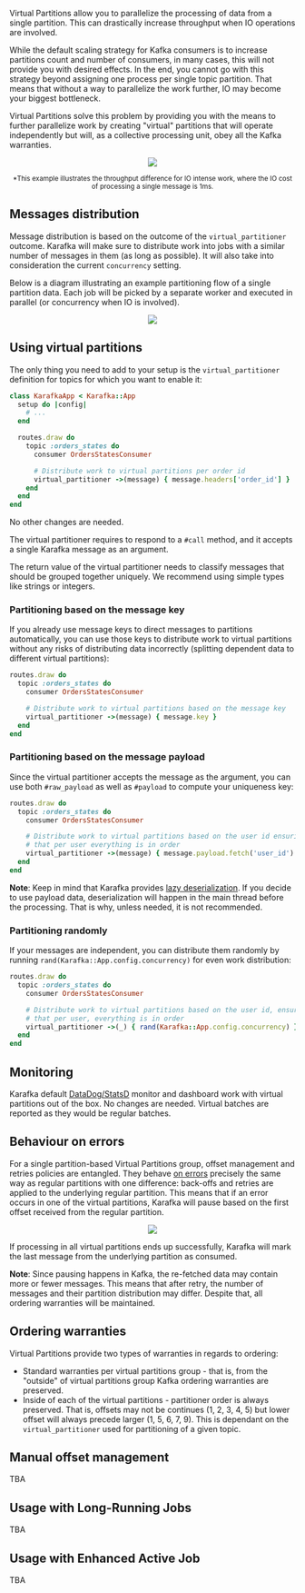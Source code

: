 Virtual Partitions allow you to parallelize the processing of data from a single partition. This can drastically increase throughput when IO operations are involved.

While the default scaling strategy for Kafka consumers is to increase partitions count and number of consumers, in many cases, this will not provide you with desired effects. In the end, you cannot go with this strategy beyond assigning one process per single topic partition. That means that without a way to parallelize the work further, IO may become your biggest bottleneck.

Virtual Partitions solve this problem by providing you with the means to further parallelize work by creating "virtual" partitions that will operate independently but will, as a collective processing unit, obey all the Kafka warranties.

<p align="center">
  <img src="https://raw.githubusercontent.com/karafka/misc/master/stats/virtual_partitions_performance.png" />
</p>
<p align="center">
  <small>*This example illustrates the throughput difference for IO intense work, where the IO cost of processing a single message is 1ms.
  </small>
</p>

## Messages distribution

Message distribution is based on the outcome of the `virtual_partitioner` outcome. Karafka will make sure to distribute work into jobs with a similar number of messages in them (as long as possible). It will also take into consideration the current `concurrency` setting.

Below is a diagram illustrating an example partitioning flow of a single partition data. Each job will be picked by a separate worker and executed in parallel (or concurrency when IO is involved).

<p align="center">
  <img src="https://raw.githubusercontent.com/karafka/misc/master/charts/virtual_partitions_partitioner.png" />
</p>

## Using virtual partitions

The only thing you need to add to your setup is the `virtual_partitioner` definition for topics for which you want to enable it:

```ruby
class KarafkaApp < Karafka::App
  setup do |config|
    # ...
  end

  routes.draw do
    topic :orders_states do
      consumer OrdersStatesConsumer

      # Distribute work to virtual partitions per order id
      virtual_partitioner ->(message) { message.headers['order_id'] }
    end
  end
end
```

No other changes are needed.

The virtual partitioner requires to respond to a `#call` method, and it accepts a single Karafka message as an argument.

The return value of the virtual partitioner needs to classify messages that should be grouped together uniquely. We recommend using simple types like strings or integers.

### Partitioning based on the message key

If you already use message keys to direct messages to partitions automatically, you can use those keys to distribute work to virtual partitions without any risks of distributing data incorrectly (splitting dependent data to different virtual partitions):

```ruby
routes.draw do
  topic :orders_states do
    consumer OrdersStatesConsumer

    # Distribute work to virtual partitions based on the message key
    virtual_partitioner ->(message) { message.key }
  end
end
```

### Partitioning based on the message payload

Since the virtual partitioner accepts the message as the argument, you can use both `#raw_payload` as well as `#payload` to compute your uniqueness key:

```ruby
routes.draw do
  topic :orders_states do
    consumer OrdersStatesConsumer

    # Distribute work to virtual partitions based on the user id ensuring,
    # that per user everything is in order
    virtual_partitioner ->(message) { message.payload.fetch('user_id') }
  end
end
```

**Note**: Keep in mind that Karafka provides [lazy deserialization](https://github.com/karafka/karafka/wiki/Deserialization#lazy-deserialization). If you decide to use payload data, deserialization will happen in the main thread before the processing. That is why, unless needed, it is not recommended.

### Partitioning randomly

If your messages are independent, you can distribute them randomly by running `rand(Karafka::App.config.concurrency)` for even work distribution:

```ruby
routes.draw do
  topic :orders_states do
    consumer OrdersStatesConsumer

    # Distribute work to virtual partitions based on the user id, ensuring,
    # that per user, everything is in order
    virtual_partitioner ->(_) { rand(Karafka::App.config.concurrency) }
  end
end
```

## Monitoring

Karafka default [DataDog/StatsD](Monitoring-and-logging#datadog-and-statsd-integration) monitor and dashboard work with virtual partitions out of the box. No changes are needed. Virtual batches are reported as they would be regular batches.

## Behaviour on errors

For a single partition-based Virtual Partitions group, offset management and retries policies are entangled. They behave [on errors](Error-handling-and-back-off-policy#runtime) precisely the same way as regular partitions with one difference: back-offs and retries are applied to the underlying regular partition. This means that if an error occurs in one of the virtual partitions, Karafka will pause based on the first offset received from the regular partition.

<p align="center">
  <img src="https://raw.githubusercontent.com/karafka/misc/master/charts/virtual_partitions_error_handling.png" />
</p>

If processing in all virtual partitions ends up successfully, Karafka will mark the last message from the underlying partition as consumed.

**Note**: Since pausing happens in Kafka, the re-fetched data may contain more or fewer messages. This means that after retry, the number of messages and their partition distribution may differ. Despite that, all ordering warranties will be maintained.

## Ordering warranties

Virtual Partitions provide two types of warranties in regards to ordering:

- Standard warranties per virtual partitions group - that is, from the "outside" of virtual partitions group Kafka ordering warranties are preserved.
- Inside of each of the virtual partitions - partitioner order is always preserved. That is, offsets may not be continues (1, 2, 3, 4, 5) but lower offset will always precede larger (1, 5, 6, 7, 9). This is dependant on the `virtual_partitioner` used for partitioning of a given topic.

## Manual offset management

TBA

## Usage with Long-Running Jobs

TBA

## Usage with Enhanced Active Job

TBA
